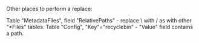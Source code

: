 Other places to perform a replace:

Table "MetadataFiles", field "RelativePaths" - replace \\ with / as with other "\*Files" tables. Table "Config", "Key"="recyclebin" - "Value" field contains a path.
